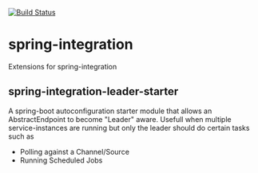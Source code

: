 [![Build Status](https://travis-ci.org/mimacom/spring-integration.svg?branch=master)](https://travis-ci.org/mimacom/spring-integration)

# spring-integration
Extensions for spring-integration


## spring-integration-leader-starter
A spring-boot autoconfiguration starter module that allows an AbstractEndpoint to become "Leader" aware.
Usefull when multiple service-instances are running but only the leader should do certain tasks such as
 * Polling against a Channel/Source
 * Running Scheduled Jobs
